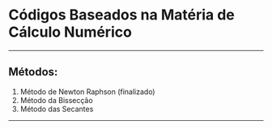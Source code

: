 # Códigos Baseados na Matéria de Cálculo Numérico
---
## Métodos:
1. Método de Newton Raphson (finalizado)
2. Método da Bissecção
3. Método das Secantes
---
